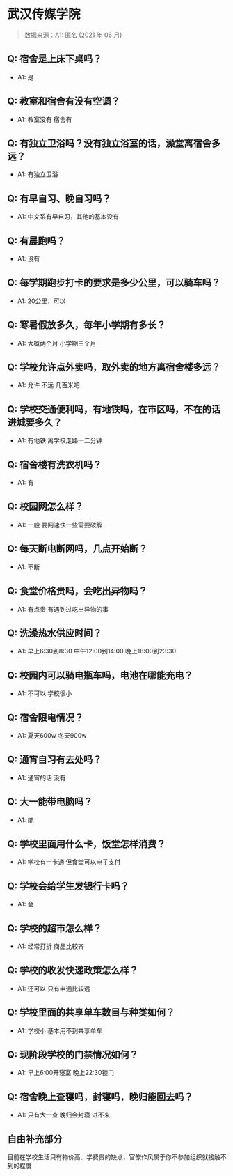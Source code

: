 # 武汉传媒学院

> 数据来源：A1: 匿名 (2021 年 06 月)

## Q: 宿舍是上床下桌吗？

- A1: 是

## Q: 教室和宿舍有没有空调？

- A1: 教室没有 宿舍有

## Q: 有独立卫浴吗？没有独立浴室的话，澡堂离宿舍多远？

- A1: 有独立卫浴

## Q: 有早自习、晚自习吗？

- A1: 中文系有早自习，其他的基本没有

## Q: 有晨跑吗？

- A1: 没有

## Q: 每学期跑步打卡的要求是多少公里，可以骑车吗？

- A1: 20公里，可以

## Q: 寒暑假放多久，每年小学期有多长？

- A1: 大概两个月 小学期三个月

## Q: 学校允许点外卖吗，取外卖的地方离宿舍楼多远？

- A1: 允许 不远 几百米吧

## Q: 学校交通便利吗，有地铁吗，在市区吗，不在的话进城要多久？

- A1: 有地铁 离学校走路十二分钟

## Q: 宿舍楼有洗衣机吗？

- A1: 有

## Q: 校园网怎么样？

- A1: 一般 要网速快一些需要破解

## Q: 每天断电断网吗，几点开始断？

- A1: 不断

## Q: 食堂价格贵吗，会吃出异物吗？

- A1: 有点贵 有遇到过吃出异物的事

## Q: 洗澡热水供应时间？

- A1: 早上6:30到8:30 中午12:00到14:00 晚上18:00到23:30

## Q: 校园内可以骑电瓶车吗，电池在哪能充电？

- A1: 不可以 学校很小

## Q: 宿舍限电情况？

- A1: 夏天600w 冬天900w

## Q: 通宵自习有去处吗？

- A1: 通宵的话 没有

## Q: 大一能带电脑吗？

- A1: 能

## Q: 学校里面用什么卡，饭堂怎样消费？

- A1: 学校有一卡通 但食堂可以电子支付

## Q: 学校会给学生发银行卡吗？

- A1: 会

## Q: 学校的超市怎么样？

- A1: 经常打折 商品比较齐

## Q: 学校的收发快递政策怎么样？

- A1: 还可以 只有申通比较远

## Q: 学校里面的共享单车数目与种类如何？

- A1: 学校小 基本用不到共享单车

## Q: 现阶段学校的门禁情况如何？

- A1: 早上6:00开寝室 晚上22:30锁门

## Q: 宿舍晚上查寝吗，封寝吗，晚归能回去吗？

- A1: 只有大一查 晚归会封寝 进不来

## 自由补充部分

目前在学校生活只有物价高、学费贵的缺点，官僚作风属于你不参加组织就接触不到的程度